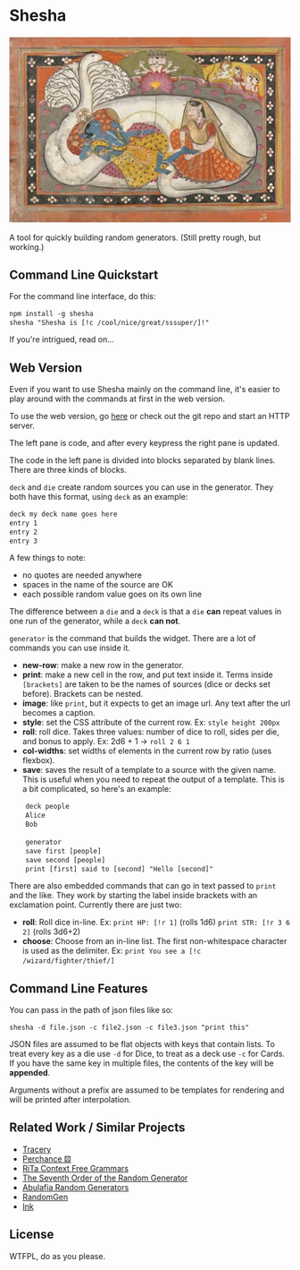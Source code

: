 # Shesha

![Shesha, King of the Nagas](https://github.com/polm/shesha/raw/master/shesha.jpg)

A tool for quickly building random generators. (Still pretty rough, but working.)

## Command Line Quickstart

For the command line interface, do this:

    npm install -g shesha
    shesha "Shesha is [!c /cool/nice/great/sssuper/]!"

If you're intrigued, read on...

## Web Version

Even if you want to use Shesha mainly on the command line, it's easier to play around with the commands at first in the web version.

To use the web version, go [here](https://polm.github.io/shesha/) or check out the git repo and start an HTTP server.

The left pane is code, and after every keypress the right pane is updated. 

The code in the left pane is divided into blocks separated by blank lines. There are three kinds of blocks.

`deck` and `die` create random sources you can use in the generator. They both have this format, using `deck` as an example:

    deck my deck name goes here
    entry 1
    entry 2
    entry 3

A few things to note:

- no quotes are needed anywhere
- spaces in the name of the source are OK
- each possible random value goes on its own line

The difference between a `die` and a `deck` is that a `die` **can** repeat values in one run of the generator, while a `deck` **can not**.

`generator` is the command that builds the widget. There are a lot of commands you can use inside it. 

- **new-row**: make a new row in the generator.
- **print**: make a new cell in the row, and put text inside it. Terms inside `[brackets]` are taken to be the names of sources (dice or decks set before). Brackets can be nested.
- **image**: like `print`, but it expects to get an image url. Any text after the url becomes a caption.
- **style**: set the CSS attribute of the current row. Ex: `style height 200px`
- **roll**: roll dice. Takes three values: number of dice to roll, sides per die, and bonus to apply. Ex: 2d6 + 1 → `roll 2 6 1`
- **col-widths**: set widths of elements in the current row by ratio (uses flexbox).
- **save**: saves the result of a template to a source with the given name. This is useful when you need to repeat the output of a template. This is a bit complicated, so here's an example:

```
    deck people
    Alice
    Bob

    generator
    save first [people]
    save second [people]
    print [first] said to [second] "Hello [second]"
```

There are also embedded commands that can go in text passed to `print` and the like. They work by starting the label inside brackets with an exclamation point. Currently there are just two:

- **roll**: Roll dice in-line. Ex: `print HP: [!r 1]` (rolls 1d6) `print STR: [!r 3 6 2]` (rolls 3d6+2)
- **choose**: Choose from an in-line list. The first non-whitespace character is used as the delimiter. Ex: `print You see a [!c /wizard/fighter/thief/]`

## Command Line Features

You can pass in the path of json files like so:

    shesha -d file.json -c file2.json -c file3.json "print this"

JSON files are assumed to be flat objects with keys that contain lists. To treat every key as a die use `-d` for Dice, to treat as a deck use `-c` for Cards. If you have the same key in multiple files, the contents of the key will be **appended**. 

Arguments without a prefix are assumed to be templates for rendering and will be printed after interpolation.

## Related Work / Similar Projects

- [Tracery](https://github.com/galaxykate/tracery)
- [Perchance ⚄︎](https://perchance.org/welcome)
- [RiTa Context Free Grammars](http://www.rednoise.org/pdal/index.php?n=Main.Grammars)
- [The Seventh Order of the Random Generator](http://www.lastgaspgrimoire.com/generators/the-seventh-order-of-the-random-generator/)
- [Abulafia Random Generators](http://www.random-generator.com/index.php?title=Main_Page)
- [RandomGen](http://orteil.dashnet.org/randomgen/)
- [Ink](https://github.com/inkle/ink/blob/master/Documentation/WritingWithInk.md)

## License

WTFPL, do as you please.
